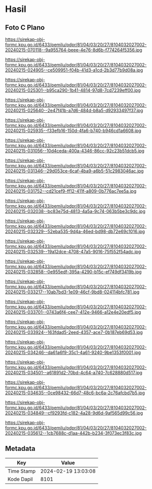 # Hasil

## Foto C Plano

https://sirekap-obj-formc.kpu.go.id/6433/pemilu/pdpr/81/04/03/20/27/8104032027002-20240215-070118--9a955764-beee-4e76-8d6b-f774264f5356.jpg

https://sirekap-obj-formc.kpu.go.id/6433/pemilu/pdpr/81/04/03/20/27/8104032027002-20240215-024905--ce509951-f04b-41d3-a1cd-2b3d77b9d08a.jpg

https://sirekap-obj-formc.kpu.go.id/6433/pemilu/pdpr/81/04/03/20/27/8104032027002-20240215-025301--b95ca290-1b41-4814-97d8-7cd7239eff00.jpg

https://sirekap-obj-formc.kpu.go.id/6433/pemilu/pdpr/81/04/03/20/27/8104032027002-20240215-025640--2e47f41b-a7d6-484d-b8a5-d92933497f37.jpg

https://sirekap-obj-formc.kpu.go.id/6433/pemilu/pdpr/81/04/03/20/27/8104032027002-20240215-025935--f33efb16-150d-4fa6-b740-b946cd1a6608.jpg

https://sirekap-obj-formc.kpu.go.id/6433/pemilu/pdpr/81/04/03/20/27/8104032027002-20240215-031056--10d4ceda-400a-4346-86cc-92c23b51dcb5.jpg

https://sirekap-obj-formc.kpu.go.id/6433/pemilu/pdpr/81/04/03/20/27/8104032027002-20240215-031346--29d053ce-6caf-4ba9-a6b5-51c2983046ac.jpg

https://sirekap-obj-formc.kpu.go.id/6433/pemilu/pdpr/81/04/03/20/27/8104032027002-20240215-031752--cd21cef9-ff12-411f-a809-0b776ac7ee5a.jpg

https://sirekap-obj-formc.kpu.go.id/6433/pemilu/pdpr/81/04/03/20/27/8104032027002-20240215-032038--bc83e75d-4813-4a5a-9c74-063b5be3c9dc.jpg

https://sirekap-obj-formc.kpu.go.id/6433/pemilu/pdpr/81/04/03/20/27/8104032027002-20240215-032329--52eba535-9d4a-46ed-bd98-db72e69c1016.jpg

https://sirekap-obj-formc.kpu.go.id/6433/pemilu/pdpr/81/04/03/20/27/8104032027002-20240215-032539--19a12dce-4708-47a5-9016-75f552f54adc.jpg

https://sirekap-obj-formc.kpu.go.id/6433/pemilu/pdpr/81/04/03/20/27/8104032027002-20240215-032858--0e955edf-395a-4290-b15c-ef749df3419b.jpg

https://sirekap-obj-formc.kpu.go.id/6433/pemilu/pdpr/81/04/03/20/27/8104032027002-20240215-033217--10ab7bd3-1e09-46cf-9bd8-024114bfc781.jpg

https://sirekap-obj-formc.kpu.go.id/6433/pemilu/pdpr/81/04/03/20/27/8104032027002-20240215-033701--0743a6f4-cee7-412e-9466-a12e4e20edf5.jpg

https://sirekap-obj-formc.kpu.go.id/6433/pemilu/pdpr/81/04/03/20/27/8104032027002-20240215-033924--163fdad5-2eed-4357-ace7-0b187eb69d53.jpg

https://sirekap-obj-formc.kpu.go.id/6433/pemilu/pdpr/81/04/03/20/27/8104032027002-20240215-034246--da61a6f9-35c1-4a61-9240-9be1353f0001.jpg

https://sirekap-obj-formc.kpu.go.id/6433/pemilu/pdpr/81/04/03/20/27/8104032027002-20240215-034501--a61891d2-70bd-4c64-a740-7c628880d517.jpg

https://sirekap-obj-formc.kpu.go.id/6433/pemilu/pdpr/81/04/03/20/27/8104032027002-20240215-034635--0ce98432-66d7-48c6-bc6a-2c76afcbd7b5.jpg

https://sirekap-obj-formc.kpu.go.id/6433/pemilu/pdpr/81/04/03/20/27/8104032027002-20240215-034849--cf9293fd-c182-4a28-9d6d-9af565d99c56.jpg

https://sirekap-obj-formc.kpu.go.id/6433/pemilu/pdpr/81/04/03/20/27/8104032027002-20240215-035612--1cb7688c-d1aa-442b-b234-3f073ec3f83c.jpg


## Metadata

| Key        | Value               |
| ---------- | ------------------- |
| Time Stamp | 2024-02-19 13:03:08 |
| Kode Dapil | 8101                |



